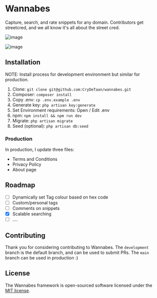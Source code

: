 # Wannabes

Capture, search, and rate snippets for any domain.
Contributors get streetcred, and we all know it's all about the street cred. 

![image](https://user-images.githubusercontent.com/11268952/122160447-dd9ded00-ce67-11eb-9877-59e608b4f014.png)

![image](https://user-images.githubusercontent.com/11268952/122160554-0b833180-ce68-11eb-84fb-b0fbc58ec79c.png)

## Installation
NOTE: Install process for development environment but similar for production.
1. Clone: `git clone git@github.com:CryDeTaan/wannabes.git`
2. Composer: `composer install`
3. Copy .env: `cp .env.example .env`
4. Generate key: `php artisan key:generate`
5. Set Environment requirements: Open / Edit .env 
6. npm: `npm install && npm run dev`
7. Migrate:  `php artisan migrate`
8. Seed (optional): `php artisan db:seed`

### Production
In production, I update three files:

- Terms and Conditions
- Privacy Policy
- About page


## Roadmap
- [ ] Dynamically set Tag colour based on hex code
- [ ] Custom/personal tags
- [ ] Comments on snippets
- [x] Scalable searching
- [ ] ....

## Contributing
Thank you for considering contributing to Wannabes. The `development` branch is the default branch, and can be used to submit PRs.
The `main` branch can be used in production :)

## License

The Wannabes framework is open-sourced software licensed under the [MIT license](https://opensource.org/licenses/MIT).
